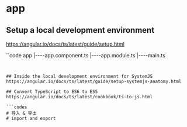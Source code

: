 # app


## Setup a local development environment  
https://angular.io/docs/ts/latest/guide/setup.html  

``code
app
|----app.component.ts
|----app.module.ts
|----main.ts
``` 


## Inside the local development environment for SystemJS  
https://angular.io/docs/ts/latest/guide/setup-systemjs-anatomy.html  

## Convert TypeScript to ES6 to ES5
https://angular.io/docs/ts/latest/cookbook/ts-to-js.html  

```codes
# 导入 & 导出  
# import and export
``` 














